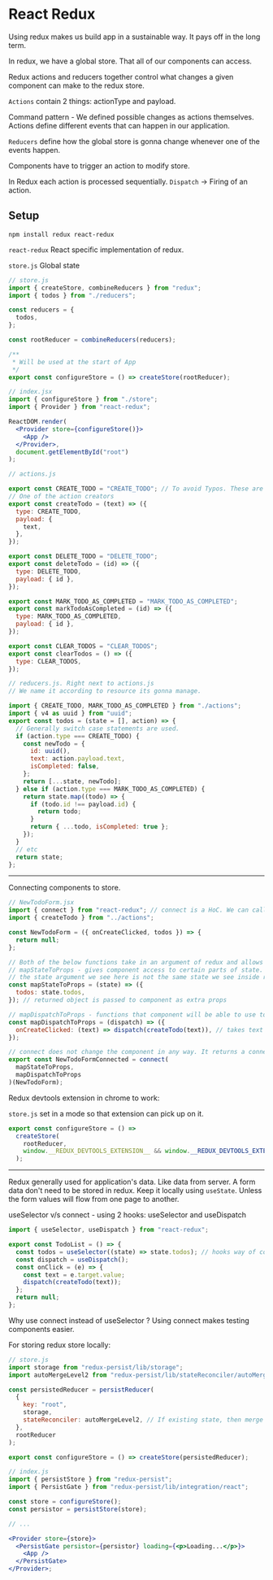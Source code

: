 # React Redux

Using redux makes us build app in a sustainable way. It pays off in the long term.

In redux, we have a global store. That all of our components can access.

Redux actions and reducers together control what changes a given component can make to the redux store.

`Actions` contain 2 things: actionType and payload.

Command pattern - We defined possible changes as actions themselves. Actions define different events that can happen in our application.

`Reducers` define how the global store is gonna change whenever one of the events happen.

Components have to trigger an action to modify store.

In Redux each action is processed sequentially. `Dispatch` -> Firing of an action.

## Setup

`npm install redux react-redux`

`react-redux` React specific implementation of redux.

`store.js` Global state

```jsx
// store.js
import { createStore, combineReducers } from "redux";
import { todos } from "./reducers";

const reducers = {
  todos,
};

const rootReducer = combineReducers(reducers);

/**
 * Will be used at the start of App
 */
export const configureStore = () => createStore(rootReducer);
```

```jsx
// index.jsx
import { configureStore } from "./store";
import { Provider } from "react-redux";

ReactDOM.render(
  <Provider store={configureStore()}>
    <App />
  </Provider>,
  document.getElementById("root")
);
```

```jsx
// actions.js

export const CREATE_TODO = "CREATE_TODO"; // To avoid Typos. These are action types.
// One of the action creators
export const createTodo = (text) => ({
  type: CREATE_TODO,
  payload: {
    text,
  },
});

export const DELETE_TODO = "DELETE_TODO";
export const deleteTodo = (id) => ({
  type: DELETE_TODO,
  payload: { id },
});

export const MARK_TODO_AS_COMPLETED = "MARK_TODO_AS_COMPLETED";
export const markTodoAsCompleted = (id) => ({
  type: MARK_TODO_AS_COMPLETED,
  payload: { id },
});

export const CLEAR_TODOS = "CLEAR_TODOS";
export const clearTodos = () => ({
  type: CLEAR_TODOS,
});
```

```jsx
// reducers.js. Right next to actions.js
// We name it according to resource its gonna manage.

import { CREATE_TODO, MARK_TODO_AS_COMPLETED } from "./actions";
import { v4 as uuid } from "uuid";
export const todos = (state = [], action) => {
  // Generally switch case statements are used.
  if (action.type === CREATE_TODO) {
    const newTodo = {
      id: uuid(),
      text: action.payload.text,
      isCompleted: false,
    };
    return [...state, newTodo];
  } else if (action.type === MARK_TODO_AS_COMPLETED) {
    return state.map((todo) => {
      if (todo.id !== payload.id) {
        return todo;
      }
      return { ...todo, isCompleted: true };
    });
  }
  // etc
  return state;
};
```

---

Connecting components to store.

```jsx
// NewTodoForm.jsx
import { connect } from "react-redux"; // connect is a HoC. We can call it with 2 sets of arguments.
import { createTodo } from "../actions";

const NewTodoForm = ({ onCreateClicked, todos }) => {
  return null;
};

// Both of the below functions take in an argument of redux and allows extra props.
// mapStateToProps - gives component access to certain parts of state.
// the state argument we see here is not the same state we see inside reducer.
const mapStateToProps = (state) => ({
  todos: state.todos,
}); // returned object is passed to component as extra props

// mapDispatchToProps - functions that component will be able to use to dispatch actions to our redux store.
const mapDispatchToProps = (dispatch) => ({
  onCreateClicked: (text) => dispatch(createTodo(text)), // takes text from input and dispatches action with prop
});

// connect does not change the component in any way. It returns a connected version.
export const NewTodoFormConnected = connect(
  mapStateToProps,
  mapDispatchToProps
)(NewTodoForm);
```

Redux devtools extension in chrome to work:

`store.js` set in a mode so that extension can pick up on it.

```jsx
export const configureStore = () =>
  createStore(
    rootReducer,
    window.__REDUX_DEVTOOLS_EXTENSION__ && window.__REDUX_DEVTOOLS_EXTENSION_()
  );
```

---

Redux generally used for application's data. Like data from server. A form data don't need to be stored in redux. Keep it locally using `useState`. Unless the form values will flow from one page to another.

useSelector v/s connect -
using 2 hooks: useSelector and useDispatch

```jsx
import { useSelector, useDispatch } from "react-redux";

export const TodoList = () => {
  const todos = useSelector((state) => state.todos); // hooks way of connect.
  const dispatch = useDispatch();
  const onClick = (e) => {
    const text = e.target.value;
    dispatch(createTodo(text));
  };
  return null;
};
```

Why use connect instead of useSelector ? Using connect makes testing components easier.

For storing redux store locally:

```jsx
// store.js
import storage from "redux-persist/lib/storage";
import autoMergeLevel2 from "redux-persist/lib/stateReconciler/autoMergeLevel2";

const persistedReducer = persistReducer(
  {
    key: "root",
    storage,
    stateReconciler: autoMergeLevel2, // If existing state, then merge into it upto 2 levels deep.
  },
  rootReducer
);

export const configureStore = () => createStore(persistedReducer);

// index.js
import { persistStore } from "redux-persist";
import { PersistGate } from "redux-persist/lib/integration/react";

const store = configureStore();
const persistor = persistStore(store);

// ...

<Provider store={store}>
  <PersistGate persistor={persistor} loading={<p>Loading...</p>}>
    <App />
  </PersistGate>
</Provider>;
```

